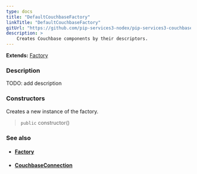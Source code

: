 ```yaml
---
type: docs
title: "DefaultCouchbaseFactory"
linkTitle: "DefaultCouchbaseFactory"
gitUrl: "https://github.com/pip-services3-nodex/pip-services3-couchbase-nodex"
description: > 
    Creates Couchbase components by their descriptors.
---
```


**Extends:** [Factory](../../../components/build/factory)

### Description

TODO: add description

### Constructors

Creates a new instance of the factory.

> `public` constructor()


### See also
- #### [Factory](../../../components/build/factory)
- #### [CouchbaseConnection](../../connect/couchbase_connection) 

